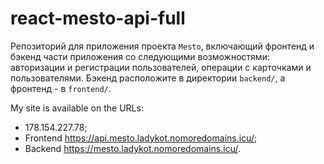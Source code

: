 # react-mesto-api-full

Репозиторий для приложения проекта `Mesto`, включающий фронтенд и бэкенд части приложения со следующими возможностями: авторизации и регистрации пользователей, операции с карточками и пользователями. Бэкенд расположите в директории `backend/`, а фронтенд - в `frontend/`.
  
My site is available on the URLs:

- 178.154.227.78;
- Frontend <https://api.mesto.ladykot.nomoredomains.icu/>;
- Backend <https://mesto.ladykot.nomoredomains.icu/>.
